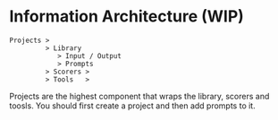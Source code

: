# Information Architecture (WIP)

    Projects >   
             > Library
                > Input / Output
                > Prompts
             > Scorers > 
             > Tools   >


Projects are the highest component that wraps the library, scorers and toosls. You should
first create a project and then add prompts to it.
